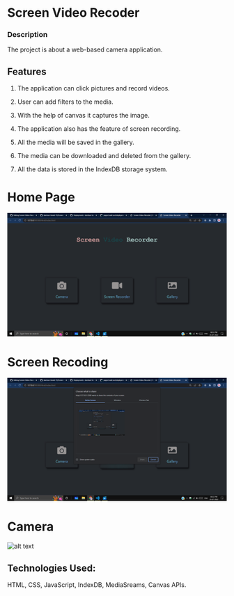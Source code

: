 # Screen Video Recoder
### Description

The project is about a web-based camera application. 

## Features
1. The application can click pictures and record videos.

2. User can add filters to the media.

3. With the help of canvas it captures the image.

4. The application also has the feature of screen recording.

5. All the media will be saved in the gallery.

6. The media can be downloaded and deleted from the gallery.

7. All the data is stored in the IndexDB storage system.

# Home Page
![alt text](https://github.com/darshan-trivedi-10/React-Js/blob/main/Img/Screenshot%20(527).png)

# Screen Recoding 
![alt text](https://github.com/darshan-trivedi-10/React-Js/blob/main/Img/Screenshot%20(528).png)

# Camera 
![alt text]([http://url/to/img.png](https://github.com/darshan-trivedi-10/React-Js/blob/main/Img/Screenshot%20(530).png))

## Technologies Used: 
HTML, CSS, JavaScript, IndexDB, MediaSreams, Canvas APIs.


